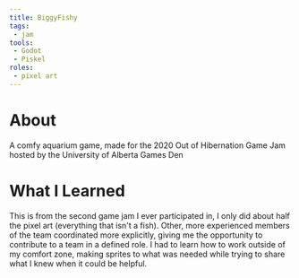 ```yaml
---
title: BiggyFishy
tags:
 - jam
tools:
 - Godot
 - Piskel
roles:
 - pixel art
---
```


# About
A comfy aquarium game, made for the 2020 Out of Hibernation Game Jam hosted by the University of Alberta Games Den

# What I Learned
This is from the second game jam I ever participated in, I only did about half the pixel art (everything that isn't a fish). Other, more experienced members of the team coordinated more explicitly, giving me the opportunity to contribute to a team in a defined role. I had to learn how to work outside of my comfort zone, making sprites to what was needed while trying to share what I knew when it could be helpful.